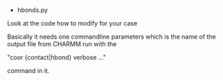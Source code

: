 * hbonds.py

Look at the code how to modify for your case

Basically it needs one commandline parameters which is the name of the output file from
CHARMM run with the 

"coor {contact|hbond} verbose ..."

command in it.

